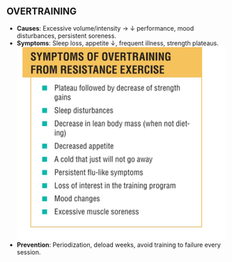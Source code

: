 
## OVERTRAINING  
- **Causes**: Excessive volume/intensity → ↓ performance, mood disturbances, persistent soreness.  
- **Symptoms**: Sleep loss, appetite ↓, frequent illness, strength plateaus.  
![alt text](img/overtraining_symptoms.png)
- **Prevention**: Periodization, deload weeks, avoid training to failure every session.  
